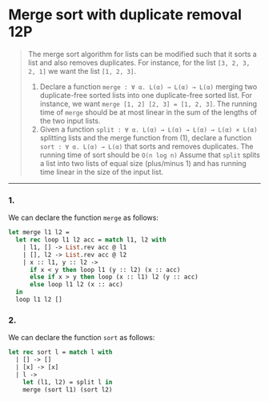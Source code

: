 # Merge sort with duplicate removal 12P

> The merge sort algorithm for lists can be modified such that it sorts a list and also removes duplicates.
> For instance, for the list `[3, 2, 3, 2, 1]` we want the list `[1, 2, 3]`.
> 1. Declare a function `merge : ∀ α. L(α) → L(α) → L(α)` merging two duplicate-free sorted lists into one duplicate-free sorted list.
>    For instance, we want `merge [1, 2] [2, 3] = [1, 2, 3]`.
>    The running time of `merge` should be at most linear in the sum of the lengths of the two input lists.
> 2. Given a function `split : ∀ α. L(α) → L(α) → L(α) → L(α) × L(α)` splitting lists and the merge function from (1), declare a function `sort : ∀ α. L(α) → L(α)` that sorts and removes duplicates.
>    The running time of sort should be `O(n log n)`
>    Assume that `split` splits a list into two lists of equal size (plus/minus 1) and has running time linear in the size of the input list.

---

### 1.

We can declare the function `merge` as follows:
```ocaml
let merge l1 l2 =
  let rec loop l1 l2 acc = match l1, l2 with
    | l1, [] -> List.rev acc @ l1
    | [], l2 -> List.rev acc @ l2
    | x :: l1, y :: l2 ->
      if x < y then loop l1 (y :: l2) (x :: acc)
      else if x > y then loop (x :: l1) l2 (y :: acc)
      else loop l1 l2 (x :: acc)
  in
  loop l1 l2 []
```

### 2.

We can declare the function `sort` as follows:
```ocaml
let rec sort l = match l with
  | [] -> []
  | [x] -> [x]
  | l ->
    let (l1, l2) = split l in
    merge (sort l1) (sort l2)
```
